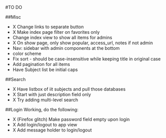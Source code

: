#TO DO

##Misc
* X Change links to separate button
* X Make index page filter on favorites only
* Change index view to show all items for admins
* X On show page, only show popular, access_url, notes if not admin
* Nav: sidebar with admin components at the bottom
* color scheme
* Fix sort - should be case-insensitive while keeping title in original case
* Add pagination for all items
* Have Subject list be initial caps


##Search
* X Have listbox of iit subjects and pull those databases
* X Start with just description field only
* X Try adding multi-level search

##Login
Working, do the following:
* X (Firefox glitch) Make password field empty upon login
* X Add login/logout to app view
* X Add message holder to login/logout



